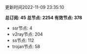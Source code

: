 更新时间2022-11-09 23:35:10

**总订阅: 45**
**总节点: 2254**
**有效节点: 378**
- ssr节点: 4
- v2ray节点: 204
- ss节点: 112
- trojan节点: 58

